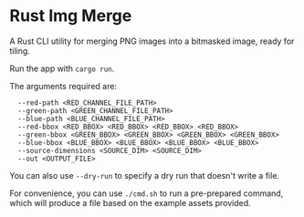 # Rust Img Merge

A Rust CLI utility for merging PNG images into a bitmasked image, ready for tiling.

Run the app with `cargo run`.

The arguments required are:

```
  --red-path <RED_CHANNEL_FILE_PATH>
  --green-path <GREEN_CHANNEL_FILE_PATH>
  --blue-path <BLUE_CHANNEL_FILE_PATH>
  --red-bbox <RED_BBOX> <RED_BBOX> <RED_BBOX> <RED_BBOX>
  --green-bbox <GREEN_BBOX> <GREEN_BBOX> <GREEN_BBOX> <GREEN_BBOX>
  --blue-bbox <BLUE_BBOX> <BLUE_BBOX> <BLUE_BBOX> <BLUE_BBOX>
  --source-dimensions <SOURCE_DIM> <SOURCE_DIM>
  --out <OUTPUT_FILE>
```

You can also use `--dry-run` to specify a dry run that doesn't write a file.

For convenience, you can use `./cmd.sh` to run a pre-prepared command, which will produce a file based on the example assets provided.
